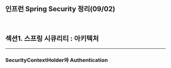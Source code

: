 ## 인프런 Spring Security 정리(09/02)

<br>

## 섹션1. 스프링 시큐리티 : 아키텍처

<hr>

### SecurityContextHolder와 Authentication

